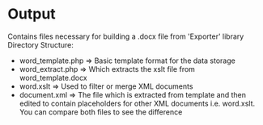 # Output #
Contains files necessary for building a .docx file from 'Exporter' library
Directory Structure:
- word_template.php =>
Basic template format for the data storage
- word_extract.php =>
Which extracts the xslt file from word_template.docx
- word.xslt =>
Used to filter or merge XML documents
- document.xml =>
The file which is extracted from template and then edited to contain placeholders for other XML documents i.e. word.xslt.
You can compare both files to see the difference